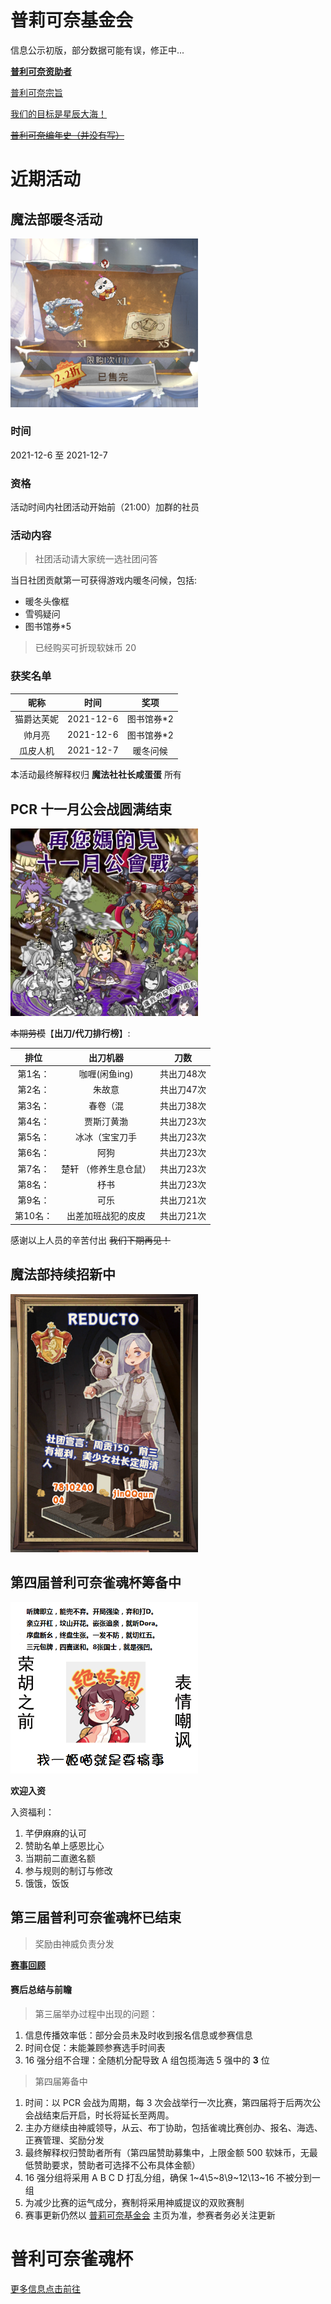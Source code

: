 # 普莉可奈基金会
信息公示初版，部分数据可能有误，修正中...

[**普利可奈资助者**](wiki/contributions.md)

[普利可奈宗旨](wiki/purpose.md)

[我们的目标是星辰大海！](wiki/star_sky.md)

[~~普利可奈编年史（并没有写）~~](wiki/history.md)


# 近期活动
## 魔法部暖冬活动
<img src="doc/pics/HarryPotter/xuexiao.png" width ="300" alt="reducto"/>

### 时间 
2021-12-6 至 2021-12-7
### 资格
活动时间内社团活动开始前（21:00）加群的社员
### 活动内容
>社团活动请大家统一选社团问答

当日社团贡献第一可获得游戏内暖冬问候，包括:
* 暖冬头像框
* 雪鸮疑问
* 图书馆券*5

> 已经购买可折现软妹币 20

### 获奖名单
|昵称|时间|奖项|
|:---:|:---:|:---:|
|猫爵达芙妮|2021-12-6|图书馆券*2|
|帅月亮|2021-12-6|图书馆券*2|
|瓜皮人机|2021-12-7|暖冬问候|

本活动最终解释权归 **魔法社社长咸蛋蛋** 所有


## PCR 十一月公会战圆满结束
<img src="doc/pics/PCR/bye_nov.jpg" width ="300" alt="bye_cb"/>

~~本期劳模~~【**出刀/代刀排行榜**】:

| 排位    | 出刀机器   | 刀数|
| :-------------: | :-------------: |:-------------: |
| 第1名：| 咖喱(闲鱼ing)|  共出刀48次|
| 第2名：| 朱故意 | 共出刀47次|
| 第3名：| 春卷（混 | 共出刀38次|
| 第4名：|贾斯汀黄渤 | 共出刀23次|
| 第5名：| 冰冰（宝宝刀手|  共出刀23次|
| 第6名：| 阿狗 | 共出刀23次|
| 第7名：| 楚轩 （修养生息仓鼠） | 共出刀23次|
| 第8名：| 杼书‎|  共出刀23次|
| 第9名：| 可乐 |共出刀21次|
| 第10名：| 出差加班战犯的皮皮 | 共出刀21次|

感谢以上人员的辛苦付出 ~~我们下期再见！~~

## 魔法部持续招新中
<img src="doc/pics/HarryPotter/reducto.png" width ="300" alt="reducto"/>

## 第四届普利可奈雀魂杯筹备中

<img src="doc/pics/majsoul.png" width ="300" alt="majsoul"/>

**欢迎入资**

入资福利：
1. 芊伊麻麻的认可
2. 赞助名单上感恩比心
3. 当期前二直邀名额
4. 参与规则的制订与修改
5. 饿饿，饭饭


## 第三届普利可奈雀魂杯已结束
> 奖励由神威负责分发

[**赛事回顾**](archive/MajSoulGame/games/3rd.md)

#### 赛后总结与前瞻

>第三届举办过程中出现的问题：
1. 信息传播效率低：部分会员未及时收到报名信息或参赛信息
2. 时间仓促：未能兼顾参赛选手时间表
3. 16 强分组不合理：全随机分配导致 A 组包揽海选 5 强中的 **3** 位

>第四届筹备中

1. 时间：以 PCR 会战为周期，每 3 次会战举行一次比赛，第四届将于后两次公会战结束后开启，时长将延长至两周。
2. 主办方继续由神威领导，从云、布丁协助，包括雀魂比赛创办、报名、海选、正赛管理、奖励分发
3. 最终解释权归赞助者所有（第四届赞助募集中，上限金额 500 软妹币，无最低赞助要求，赞助者可选择不公布具体金额）
4. 16 强分组将采用 A B C D 打乱分组，确保 1~4\5~8\9~12\13~16 不被分到一组
5. 为减少比赛的运气成分，赛制将采用神威提议的双败赛制
6. 赛事更新仍然以 [普莉可奈基金会](https://gitee.com/nanaloli/PriConneFoundation) 主页为准，参赛者务必关注更新


# 普利可奈雀魂杯
[更多信息点击前往]((archive/MajSoulGame/README.md))
